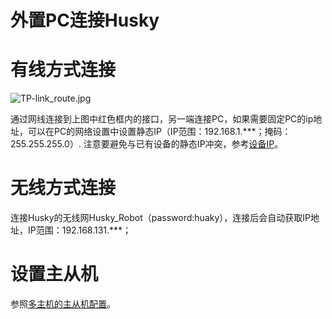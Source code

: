 # 外置PC连接Husky

# 有线方式连接

![TP-link_route.jpg](TP-link_route.jpg)

通过网线连接到上图中红色框内的接口，另一端连接PC，如果需要固定PC的ip地址，可以在PC的网络设置中设置静态IP（IP范围：192.168.1.***；掩码：255.255.255.0）.
注意要避免与已有设备的静态IP冲突，参考[设备IP](网络结构.md#ip)。


# 无线方式连接

连接Husky的无线网Husky_Robot（password:huaky），连接后会自动获取IP地址，IP范围：192.168.131.***；

# 设置主从机
参照[多主机的主从机配置](多主机的主从机配置.md)。
